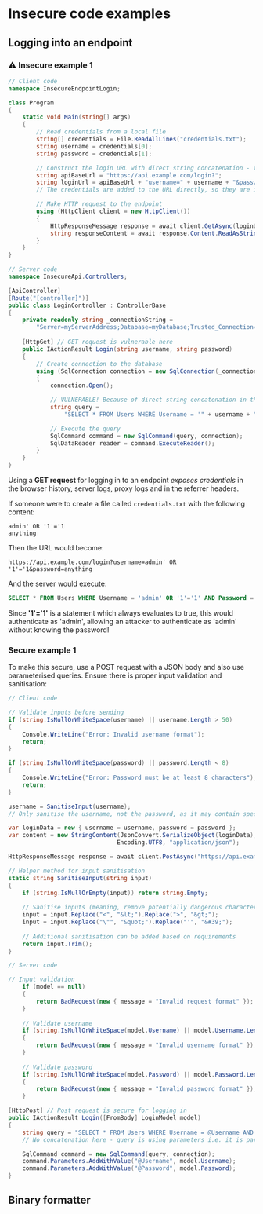 # Insecure code examples

## Logging into an endpoint

### ⚠️ Insecure example 1

```csharp
// Client code
namespace InsecureEndpointLogin;

class Program
{
    static void Main(string[] args)
    {
        // Read credentials from a local file
        string[] credentials = File.ReadAllLines("credentials.txt");
        string username = credentials[0];
        string password = credentials[1];

        // Construct the login URL with direct string concatenation - VULNERABLE
        string apiBaseUrl = "https://api.example.com/login?";
        string loginUrl = apiBaseUrl + "username=" + username + "&password=" + password;
        // The credentials are added to the URL directly, so they are in plain view!

        // Make HTTP request to the endpoint
        using (HttpClient client = new HttpClient())
        {
            HttpResponseMessage response = await client.GetAsync(loginUrl);
            string responseContent = await response.Content.ReadAsStringAsync();
        }
    }
}
```

```csharp
// Server code
namespace InsecureApi.Controllers;

[ApiController]
[Route("[controller]")]
public class LoginController : ControllerBase
{
    private readonly string _connectionString = 
        "Server=myServerAddress;Database=myDatabase;Trusted_Connection=True;";
    
    [HttpGet] // GET request is vulnerable here
    public IActionResult Login(string username, string password)
    {
        // Create connection to the database
        using (SqlConnection connection = new SqlConnection(_connectionString))
        {
            connection.Open();

            // VULNERABLE! Because of direct string concatenation in the SQL query
            string query = 
                "SELECT * FROM Users WHERE Username = '" + username + "' AND Password = '" + password + "'";

            // Execute the query
            SqlCommand command = new SqlCommand(query, connection);
            SqlDataReader reader = command.ExecuteReader();
        }
    }
}
```

Using a **GET request** for logging in to an endpoint *exposes credentials* in the browser history, server logs, proxy logs and in the referrer headers.

If someone were to create a file called `credentials.txt` with the following content:

```plaintext
admin' OR '1'='1
anything
```

Then the URL would become:

```plaintext
https://api.example.com/login?username=admin' OR '1'='1&password=anything
```

And the server would execute:

```sql
SELECT * FROM Users WHERE Username = 'admin' OR '1'='1' AND Password = 'anything'
```

Since **'1'='1'** is a statement which always evaluates to true, this would authenticate as 'admin', allowing an attacker to authenticate as 'admin' without knowing the password!

### Secure example 1

To make this secure, use a POST request with a JSON body and also use parameterised queries. Ensure there is proper input validation and sanitisation:

```csharp
// Client code

// Validate inputs before sending
if (string.IsNullOrWhiteSpace(username) || username.Length > 50)
{
    Console.WriteLine("Error: Invalid username format");
    return;
}

if (string.IsNullOrWhiteSpace(password) || password.Length < 8)
{
    Console.WriteLine("Error: Password must be at least 8 characters");
    return;
}

username = SanitiseInput(username);
// Only sanitise the username, not the password, as it may contain special characters

var loginData = new { username = username, password = password };
var content = new StringContent(JsonConvert.SerializeObject(loginData), 
                               Encoding.UTF8, "application/json");

HttpResponseMessage response = await client.PostAsync("https://api.example.com/login", content);

// Helper method for input sanitisation
static string SanitiseInput(string input)
{
    if (string.IsNullOrEmpty(input)) return string.Empty;
    
    // Sanitise inputs (meaning, remove potentially dangerous characters)
    input = input.Replace("<", "&lt;").Replace(">", "&gt;");
    input = input.Replace("\"", "&quot;").Replace("'", "&#39;");
    
    // Additional sanitisation can be added based on requirements
    return input.Trim();
}
```

```csharp
// Server code

// Input validation
    if (model == null)
    {
        return BadRequest(new { message = "Invalid request format" });
    }
    
    // Validate username
    if (string.IsNullOrWhiteSpace(model.Username) || model.Username.Length > 50)
    {
        return BadRequest(new { message = "Invalid username format" });
    }
    
    // Validate password
    if (string.IsNullOrWhiteSpace(model.Password) || model.Password.Length < 8)
    {
        return BadRequest(new { message = "Invalid password format" });
    }

[HttpPost] // Post request is secure for logging in
public IActionResult Login([FromBody] LoginModel model)
{
    string query = "SELECT * FROM Users WHERE Username = @Username AND Password = @Password";
    // No concatenation here - query is using parameters i.e. it is parameterised

    SqlCommand command = new SqlCommand(query, connection);
    command.Parameters.AddWithValue("@Username", model.Username);
    command.Parameters.AddWithValue("@Password", model.Password);
}
```

## Binary formatter
